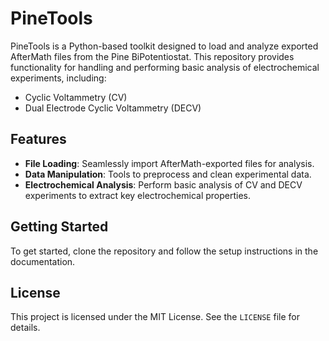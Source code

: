 # PineTools

PineTools is a Python-based toolkit designed to load and analyze exported AfterMath files from the Pine BiPotentiostat. This repository provides functionality for handling and performing basic analysis of electrochemical experiments, including:

- Cyclic Voltammetry (CV)
- Dual Electrode Cyclic Voltammetry (DECV)

## Features

- **File Loading**: Seamlessly import AfterMath-exported files for analysis.
- **Data Manipulation**: Tools to preprocess and clean experimental data.
- **Electrochemical Analysis**: Perform basic analysis of CV and DECV experiments to extract key electrochemical properties.

## Getting Started

To get started, clone the repository and follow the setup instructions in the documentation.

## License

This project is licensed under the MIT License. See the `LICENSE` file for details.
